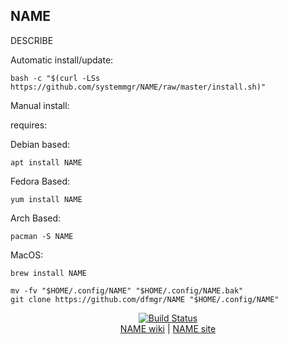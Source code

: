 ## NAME  
  
DESCRIBE  
  
Automatic install/update:

```shell
bash -c "$(curl -LSs https://github.com/systemmgr/NAME/raw/master/install.sh)"
```

Manual install:
  
requires:

Debian based:

```shell
apt install NAME
```  

Fedora Based:

```shell
yum install NAME
```  

Arch Based:

```shell
pacman -S NAME
```  

MacOS:  

```shell
brew install NAME
```
  
```shell
mv -fv "$HOME/.config/NAME" "$HOME/.config/NAME.bak"
git clone https://github.com/dfmgr/NAME "$HOME/.config/NAME"
```
  
<p align=center>
   <a href="https://travis-ci.com/github/systemmgr/NAME" target="_blank" rel="noopener noreferrer">
     <img src="https://travis-ci.com/systemmgr/NAME.svg?branch=master" alt="Build Status"></a><br />
  <a href="https://wiki.archlinux.org/index.php/NAME" target="_blank" rel="noopener noreferrer">NAME wiki</a>  |  
  <a href="NAME" target="_blank" rel="noopener noreferrer">NAME site</a>
</p>  
